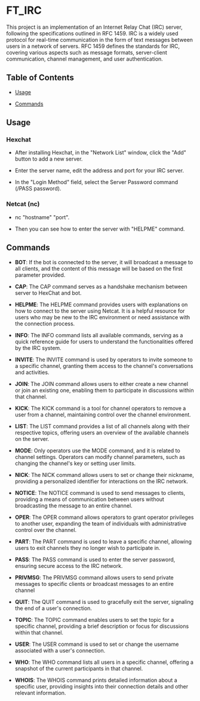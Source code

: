 #  FT_IRC

This project is an implementation of an Internet Relay Chat (IRC) server, following the specifications outlined in RFC 1459. IRC is a widely used protocol for real-time communication in the form of text messages between users in a network of servers. RFC 1459 defines the standards for IRC, covering various aspects such as message formats, server-client communication, channel management, and user authentication.

##  Table of Contents

-  [Usage](#usage)

-  [Commands](#commands)

## Usage

###  Hexchat

-  After installing Hexchat, in the "Network List" window, click the "Add" button to add a new server.

-  Enter the server name, edit the address and port for your IRC server.

-  In the "Login Method" field, select the Server Password command (/PASS password).

###  Netcat (nc)

-  nc "hostname" "port".

-  Then you can see how to enter the server with "HELPME" command.  

##  Commands

-  **BOT**: If the bot is connected to the server, it will broadcast a message to all clients, and the content of this message will be based on the first parameter provided.

-  **CAP**: The CAP command serves as a handshake mechanism between server to HexChat and bot.

-  **HELPME**: The HELPME command provides users with explanations on how to connect to the server using Netcat. It is a helpful resource for users who may be new to the IRC environment or need assistance with the connection process.

-  **INFO**: The INFO command lists all available commands, serving as a quick reference guide for users to understand the functionalities offered by the IRC system.

-  **INVITE**: The INVITE command is used by operators to invite someone to a specific channel, granting them access to the channel's conversations and activities.

-  **JOIN**: The JOIN command allows users to either create a new channel or join an existing one, enabling them to participate in discussions within that channel.

-  **KICK**: The KICK command is a tool for channel operators to remove a user from a channel, maintaining control over the channel environment.

-  **LIST**: The LIST command provides a list of all channels along with their respective topics, offering users an overview of the available channels on the server.

-  **MODE**: Only operators use the MODE command, and it is related to channel settings. Operators can modify channel parameters, such as changing the channel's key or setting user limits.

-  **NICK**: The NICK command allows users to set or change their nickname, providing a personalized identifier for interactions on the IRC network.

-  **NOTICE**: The NOTICE command is used to send messages to clients, providing a means of communication between users without broadcasting the message to an entire channel.

-  **OPER**: The OPER command allows operators to grant operator privileges to another user, expanding the team of individuals with administrative control over the channel.

-  **PART**: The PART command is used to leave a specific channel, allowing users to exit channels they no longer wish to participate in.

-  **PASS**: The PASS command is used to enter the server password, ensuring secure access to the IRC network.

-  **PRIVMSG**: The PRIVMSG command allows users to send private messages to specific clients or broadcast messages to an entire channel

-  **QUIT**: The QUIT command is used to gracefully exit the server, signaling the end of a user's connection.

-  **TOPIC**: The TOPIC command enables users to set the topic for a specific channel, providing a brief description or focus for discussions within that channel.

-  **USER**: The USER command is used to set or change the username associated with a user's connection.

-  **WHO**: The WHO command lists all users in a specific channel, offering a snapshot of the current participants in that channel.

-  **WHOIS**: The WHOIS command prints detailed information about a specific user, providing insights into their connection details and other relevant information. 
